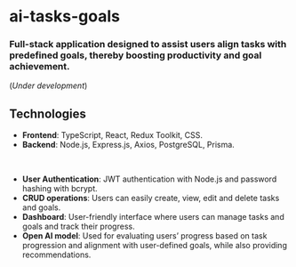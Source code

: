 # ai-tasks-goals

### Full-stack application designed to assist users align tasks with predefined goals, thereby boosting productivity and goal achievement.

(*Under development*)

## Technologies
- **Frontend**: TypeScript, React, Redux Toolkit, CSS.
- **Backend**: Node.js, Express.js, Axios, PostgreSQL, Prisma.

<br/>

- **User Authentication**: JWT authentication with Node.js and password hashing with bcrypt.
- **CRUD operations**:  Users can easily create, view, edit and delete tasks and goals.
- **Dashboard**:  User-friendly interface where users can manage tasks and goals and track their
progress.
- **Open AI model**: Used for evaluating users’ progress based on task progression and alignment with
user-defined goals, while also providing recommendations.